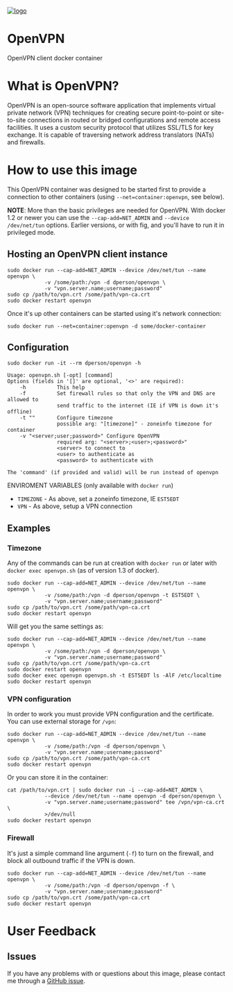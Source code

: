 [![logo](http://fc05.deviantart.net/fs70/i/2013/010/6/5/openvpn_icon_by_archeinre-d5r1nls.png)](https://openvpn.net/)

# OpenVPN

OpenVPN client docker container

# What is OpenVPN?

OpenVPN is an open-source software application that implements virtual private
network (VPN) techniques for creating secure point-to-point or site-to-site
connections in routed or bridged configurations and remote access facilities.
It uses a custom security protocol that utilizes SSL/TLS for key exchange. It is
capable of traversing network address translators (NATs) and firewalls.

# How to use this image

This OpenVPN container was designed to be started first to provide a connection
to other containers (using `--net=container:openvpn`, see below).

**NOTE**: More than the basic privileges are needed for OpenVPN. With docker 1.2
or newer you can use the `--cap-add=NET_ADMIN` and `--device /dev/net/tun`
options. Earlier versions, or with fig, and you'll have to run it in privileged
mode.

## Hosting an OpenVPN client instance

    sudo docker run --cap-add=NET_ADMIN --device /dev/net/tun --name openvpn \
                -v /some/path:/vpn -d dperson/openvpn \
                -v "vpn.server.name;username;password"
    sudo cp /path/to/vpn.crt /some/path/vpn-ca.crt
    sudo docker restart openvpn

Once it's up other containers can be started using it's network connection:

    sudo docker run --net=container:openvpn -d some/docker-container

## Configuration

    sudo docker run -it --rm dperson/openvpn -h

    Usage: openvpn.sh [-opt] [command]
    Options (fields in '[]' are optional, '<>' are required):
        -h          This help
        -f          Set firewall rules so that only the VPN and DNS are allowed to
                    send traffic to the internet (IE if VPN is down it's offline)
        -t ""       Configure timezone
                    possible arg: "[timezone]" - zoneinfo timezone for container
        -v "<server;user;password>" Configure OpenVPN
                    required arg: "<server>;<user>;<password>"
                    <server> to connect to
                    <user> to authenticate as
                    <password> to authenticate with

    The 'command' (if provided and valid) will be run instead of openvpn

ENVIROMENT VARIABLES (only available with `docker run`)

 * `TIMEZONE` - As above, set a zoneinfo timezone, IE `EST5EDT`
 * `VPN` - As above, setup a VPN connection

## Examples

### Timezone

Any of the commands can be run at creation with `docker run` or later with
`docker exec openvpn.sh` (as of version 1.3 of docker).

    sudo docker run --cap-add=NET_ADMIN --device /dev/net/tun --name openvpn \
                -v /some/path:/vpn -d dperson/openvpn -t EST5EDT \
                -v "vpn.server.name;username;password"
    sudo cp /path/to/vpn.crt /some/path/vpn-ca.crt
    sudo docker restart openvpn

Will get you the same settings as:

    sudo docker run --cap-add=NET_ADMIN --device /dev/net/tun --name openvpn \
                -v /some/path:/vpn -d dperson/openvpn \
                -v "vpn.server.name;username;password"
    sudo cp /path/to/vpn.crt /some/path/vpn-ca.crt
    sudo docker restart openvpn
    sudo docker exec openvpn openvpn.sh -t EST5EDT ls -AlF /etc/localtime
    sudo docker restart openvpn

### VPN configuration

In order to work you must provide VPN configuration and the certificate. You can
use external storage for `/vpn`:

    sudo docker run --cap-add=NET_ADMIN --device /dev/net/tun --name openvpn \
                -v /some/path:/vpn -d dperson/openvpn \
                -v "vpn.server.name;username;password"
    sudo cp /path/to/vpn.crt /some/path/vpn-ca.crt
    sudo docker restart openvpn

Or you can store it in the container:

    cat /path/to/vpn.crt | sudo docker run -i --cap-add=NET_ADMIN \
                --device /dev/net/tun --name openvpn -d dperson/openvpn \
                -v "vpn.server.name;username;password" tee /vpn/vpn-ca.crt \
                >/dev/null
    sudo docker restart openvpn

### Firewall

It's just a simple command line argument (`-f`) to turn on the firewall, and
block all outbound traffic if the VPN is down.

    sudo docker run --cap-add=NET_ADMIN --device /dev/net/tun --name openvpn \
                -v /some/path:/vpn -d dperson/openvpn -f \
                -v "vpn.server.name;username;password"
    sudo cp /path/to/vpn.crt /some/path/vpn-ca.crt
    sudo docker restart openvpn

# User Feedback

## Issues

If you have any problems with or questions about this image, please contact me
through a [GitHub issue](https://github.com/dperson/openvpn/issues).

